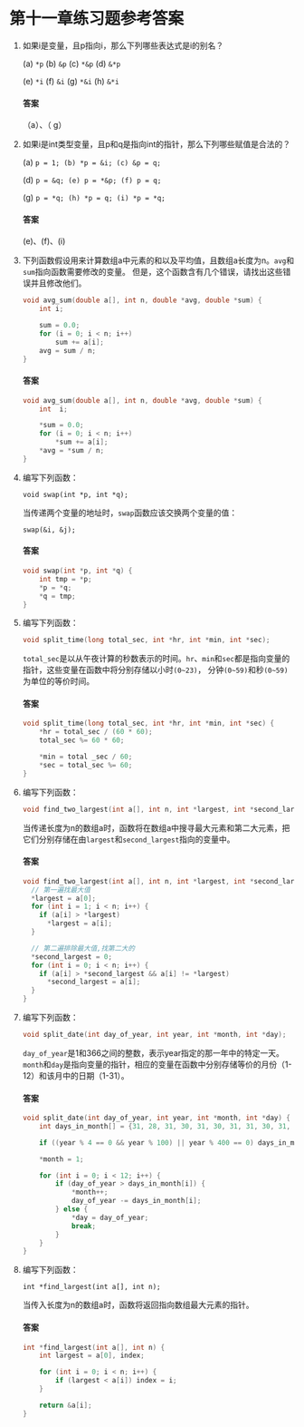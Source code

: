 # 第十一章练习题参考答案



1. 如果i是变量，且p指向i，那么下列哪些表达式是i的别名？

   (a) `*p` (b) `&p` (c) `*&p` (d) `&*p`

   (e) `*i` (f) `&i` (g) `*&i` (h) `&*i`

   #### 答案

   （a）、（ g）



2. 如果i是int类型变量，且p和q是指向int的指针，那么下列哪些赋值是合法的？

   (a) `p = 1; (b) *p = &i; (c) &p = q;`

   (d) `p = &q; (e) p = *&p; (f) p = q;`

   (g) `p = *q; (h) *p = q; (i) *p = *q;`

   #### 答案

   (e)、(f)、(i)



3. 下列函数假设用来计算数组a中元素的和以及平均值，且数组a长度为n。`avg`和`sum`指向函数需要修改的变量。 但是，这个函数含有几个错误，请找出这些错误并且修改他们。

   ```c
   void avg_sum(double a[], int n, double *avg, double *sum) {
       int i;
   
       sum = 0.0;
       for (i = 0; i < n; i++)
           sum += a[i];
       avg = sum / n;
   }
   ```

   #### 答案

   ```c
   void avg_sum(double a[], int n, double *avg, double *sum) {
       int  i;
   
       *sum = 0.0;
       for (i = 0; i < n; i++)
           *sum += a[i];
       *avg = *sum / n;
   }
   ```
   
   



4. 编写下列函数：

   ```
   void swap(int *p, int *q);
   ```

   当传递两个变量的地址时，`swap`函数应该交换两个变量的值：

   ```
   swap(&i, &j);
   ```

   #### 答案

   ```c
   void swap(int *p, int *q) {
       int tmp = *p;
       *p = *q;
       *q = tmp;
   }
   ```
   
   



5. 编写下列函数：

   ```c
   void split_time(long total_sec, int *hr, int *min, int *sec);
   ```

   `total_sec`是以从午夜计算的秒数表示的时间。`hr`、`min`和`sec`都是指向变量的指针，这些变量在函数中将分别存储以小时`(0~23)`， 分钟`(0~59)`和秒`(0~59)`为单位的等价时间。

   #### 答案

   ```c
   void split_time(long total_sec, int *hr, int *min, int *sec) {
       *hr = total_sec / (60 * 60);
       total_sec %= 60 * 60;
   
       *min = total _sec / 60;
       *sec = total_sec %= 60; 
   }
   ```



6. 编写下列函数：

   ```c
   void find_two_largest(int a[], int n, int *largest, int *second_largest);
   ```

   当传递长度为n的数组a时，函数将在数组a中搜寻最大元素和第二大元素，把它们分别存储在由`largest`和`second_largest`指向的变量中。

   #### 答案

   ```c
   void find_two_largest(int a[], int n, int *largest, int *second_largest) {
     // 第一遍找最大值
     *largest = a[0];
     for (int i = 1; i < n; i++) {
       if (a[i] > *largest)
         *largest = a[i];
     }
   
     // 第二遍排除最大值,找第二大的
     *second_largest = 0;
     for (int i = 0; i < n; i++) {
       if (a[i] > *second_largest && a[i] != *largest)
         *second_largest = a[i];
     }
   }
   ```



7. 编写下列函数：

   ```c
   void split_date(int day_of_year, int year, int *month, int *day);
   ```

   `day_of_year`是1和366之间的整数，表示year指定的那一年中的特定一天。 `month`和`day`是指向变量的指针，相应的变量在函数中分别存储等价的月份（1-12）和该月中的日期（1-31）。

   #### 答案

   ```c
   void split_date(int day_of_year, int year, int *month, int *day) {
       int days_in_month[] = {31, 28, 31, 30, 31, 30, 31, 31, 30, 31, 30, 31};
   
       if ((year % 4 == 0 && year % 100) || year % 400 == 0) days_in_month[1] = 29;
   
       *month = 1;
   
       for (int i = 0; i < 12; i++) {
           if (day_of_year > days_in_month[i]) {
               *month++;
               day_of_year -= days_in_month[i];
           } else {
               *day = day_of_year;
               break;
           }
       }
   }
   ```



8. 编写下列函数：

   ```
   int *find_largest(int a[], int n);
   ```

   当传入长度为n的数组a时，函数将返回指向数组最大元素的指针。

   #### 答案

   ```c
   int *find_largest(int a[], int n) {
       int largest = a[0], index;
   
       for (int i = 0; i < n; i++) {
           if (largest < a[i]) index = i; 
       }
   
       return &a[i];
   }
   ```

